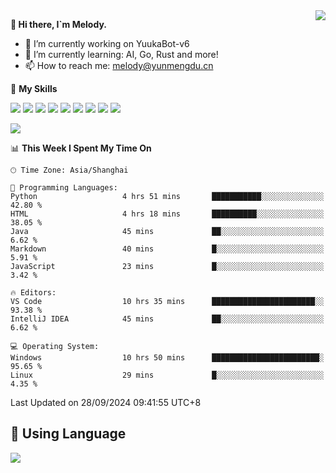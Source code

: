 <a href="#">
  <img align="right" src="https://github-readme-stats.vercel.app/api?username=melodyyuuka&count_private=true&show_icons=true" />
</a>

**👋 Hi there, I`m Melody.**

- 🔭 I’m currently working on YuukaBot-v6
- 🌱 I’m currently learning: AI, Go, Rust and more!
- 📫 How to reach me: melody@yunmengdu.cn

🌟 **My Skills** 

![](https://img.shields.io/badge/-Python-3e74a2?style=flat-square&logo=Python&logoColor=fff)
![](https://img.shields.io/badge/-Java-007396?style=flat-square&logo=OpenJDK&logoColor=fff)
![](https://img.shields.io/badge/-Node.js-339933?style=flat-square&logo=Node.js&logoColor=fff)
![](https://img.shields.io/badge/-Git-f05032?style=flat-square&logo=git&logoColor=fff)
![](https://img.shields.io/badge/-PostgreSQL-4169e1?style=flat-square&logo=PostgreSQL&logoColor=fff)
![](https://img.shields.io/badge/-Rust-000000?style=flat-square&logo=rust&logoColor=fff)
![](https://img.shields.io/badge/-VSCode-007acc?style=flat-square&logo=Visual-Studio-Code&logoColor=fff)
![](https://img.shields.io/badge/-FastAPI-009688?style=flat-square&logo=FastAPI&logoColor=fff)
![](https://img.shields.io/badge/-Linux-000000?style=flat-square&logo=Linux&logoColor=fff)


![](https://wakatime.com/badge/user/fa6dc0e2-47c5-4d2d-ae45-69fec6f2122c.svg)

<!--START_SECTION:waka-->
📊 **This Week I Spent My Time On** 

```text
🕑︎ Time Zone: Asia/Shanghai

💬 Programming Languages: 
Python                   4 hrs 51 mins       ███████████░░░░░░░░░░░░░░   42.80 % 
HTML                     4 hrs 18 mins       ██████████░░░░░░░░░░░░░░░   38.05 % 
Java                     45 mins             ██░░░░░░░░░░░░░░░░░░░░░░░    6.62 % 
Markdown                 40 mins             █░░░░░░░░░░░░░░░░░░░░░░░░    5.91 % 
JavaScript               23 mins             █░░░░░░░░░░░░░░░░░░░░░░░░    3.42 % 

🔥 Editors: 
VS Code                  10 hrs 35 mins      ███████████████████████░░   93.38 % 
IntelliJ IDEA            45 mins             ██░░░░░░░░░░░░░░░░░░░░░░░    6.62 % 

💻 Operating System: 
Windows                  10 hrs 50 mins      ████████████████████████░   95.65 % 
Linux                    29 mins             █░░░░░░░░░░░░░░░░░░░░░░░░    4.35 % 
```


 Last Updated on 28/09/2024 09:41:55 UTC+8
<!--END_SECTION:waka-->

## 🥰 **Using Language**

![](https://github-readme-stats.vercel.app/api/wakatime?username=MelodyYuyuko&layout=compact&hide_border=true)
